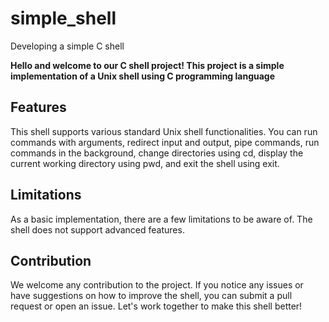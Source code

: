 # simple_shell
Developing a simple C shell

**Hello and welcome to our C shell project! This project is a simple implementation of a Unix shell using C programming language**

## Features
This shell supports various standard Unix shell functionalities. You can run commands with arguments,
redirect input and output, pipe commands, run commands in the background, change directories using cd,
display the current working directory using pwd, and exit the shell using exit.

## Limitations
As a basic implementation, there are a few limitations to be aware of. The shell does not support advanced features.
## Contribution
We welcome any contribution to the project. If you notice any issues or have suggestions
on how to improve the shell, you can submit a pull request or open an issue. Let's work
together to make this shell better!
